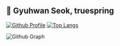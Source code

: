 ## 👋 Gyuhwan Seok, truespring

[![Github Profile](https://github-readme-stats.vercel.app/api?username=truespring&count_private=true&hide=stars&show_icons=true&theme=vue-dark)](https://github.com/truespring)
[![Top Langs](https://github-readme-stats.vercel.app/api/top-langs/?username=truespring&layout=compact&langs_count=6&card_width=260)](https://github.com/truespring/github-readme-stats)

![Github Graph](https://activity-graph.herokuapp.com/graph?username=truespring&area=false&theme=xcode&hide_border=true)
